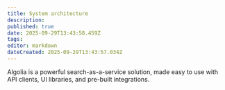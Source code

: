 ```yaml
---
title: System architecture
description: 
published: true
date: 2025-09-29T13:43:58.459Z
tags: 
editor: markdown
dateCreated: 2025-09-29T13:43:57.034Z
---
```


Algolia is a powerful search-as-a-service solution, made easy to use with API clients, UI libraries, and pre-built integrations.